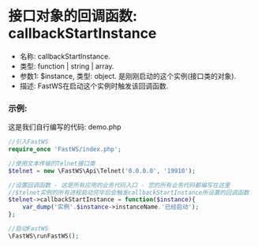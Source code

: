 # 接口对象的回调函数: callbackStartInstance

- 名称: callbackStartInstance.
- 类型: function | string | array.
- 参数1: $instance, 类型: object. 是刚刚启动的这个实例(接口类的对象).
- 描述: FastWS在启动这个实例时触发该回调函数.

### 示例:
这是我们自行编写的代码: demo.php
```php
//引入FastWS
require_once 'FastWS/index.php';

//使用文本传输的Telnet接口类
$telnet = new \FastWS\Api\Telnet('0.0.0.0', '19910');

//设置回调函数 - 这是所有应用的业务代码入口 - 您的所有业务代码都编写在这里
//$telnet实例的所有进程启动完毕后会触发callbackStartInstance所设置的回调函数
$telnet->callbackStartInstance = function($instance){
    var_dump('实例'.$instance->instanceName.'已经启动');
};

//启动FastWS
\FastWS\runFastWS();
```